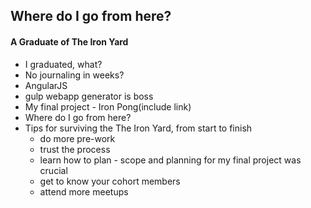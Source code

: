## Where do I go from here?

#### A Graduate of The Iron Yard

 * I graduated, what?
 * No journaling in weeks?
 * AngularJS
 * gulp webapp generator is boss
 * My final project - Iron Pong(include link)
 * Where do I go from here?
 * Tips for surviving the The Iron Yard, from start to finish
   * do more pre-work
   * trust the process
   * learn how to plan - scope and planning for my final project was crucial
   * get to know your cohort members
   * attend more meetups
